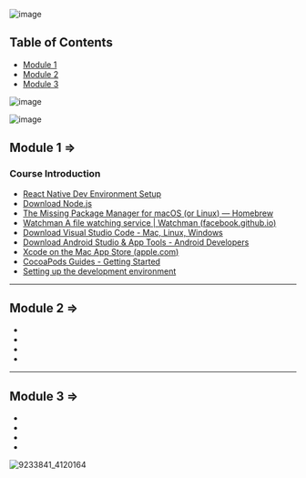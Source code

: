 ![image](https://github.com/user-attachments/assets/ad54df04-ca6a-42cd-9a8c-c15b4a499c13)

## Table of Contents

- [Module 1](#module-1-)
- [Module 2](#module-2-)
- [Module 3](#module-3-)

![image](https://github.com/user-attachments/assets/aeec10c1-4bc0-464f-b672-431bcaaf4067)

![image](https://github.com/user-attachments/assets/35273ea2-0f6d-400e-8bd4-86e0ff913f5a)

## Module 1 =>

### Course Introduction

- [React Native Dev Environment Setup](https://reactnative.dev/docs/environment-setup)
- [Download Node.js](https://nodejs.org/en/download/)
- [The Missing Package Manager for macOS (or Linux) — Homebrew](https://brew.sh/)
- [Watchman A file watching service | Watchman (facebook.github.io)](https://facebook.github.io/watchman/)
- [Download Visual Studio Code - Mac, Linux, Windows](https://code.visualstudio.com/Download)
- [Download Android Studio & App Tools - Android Developers](https://developer.android.com/studio)
- [Xcode on the Mac App Store (apple.com)](https://apps.apple.com/us/app/xcode/id497799835?mt=12)
- [CocoaPods Guides - Getting Started](https://guides.cocoapods.org/using/getting-started.html)
- [Setting up the development environment](https://reactnative.dev/docs/environment-setup)

---

## Module 2 =>

- []()
- []()
- []()
- []()


---

## Module 3 =>

- []()
- []()
- []()
- []()


![9233841_4120164](https://github.com/user-attachments/assets/e182d0f4-0e38-4c4f-ada1-77bae4bd9085)
